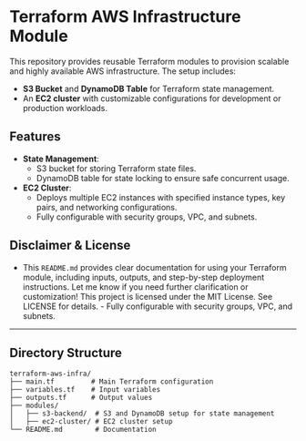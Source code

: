 # Terraform AWS Infrastructure Module

This repository provides reusable Terraform modules to provision scalable and highly available AWS infrastructure. The setup includes:

- **S3 Bucket** and **DynamoDB Table** for Terraform state management.
- An **EC2 cluster** with customizable configurations for development or production workloads.

## Features

- **State Management**:
  - S3 bucket for storing Terraform state files.
  - DynamoDB table for state locking to ensure safe concurrent usage.
- **EC2 Cluster**:
  - Deploys multiple EC2 instances with specified instance types, key pairs, and networking configurations.
  - Fully configurable with security groups, VPC, and subnets.


## Disclaimer & License

  - This `README.md` provides clear documentation for using your Terraform module, including inputs, outputs, and step-by-step deployment instructions. Let me know if you need further clarification or customization!
This project is licensed under the MIT License. See LICENSE for details.  - Fully configurable with security groups, VPC, and subnets.

---

## Directory Structure

```plaintext
terraform-aws-infra/
├── main.tf         # Main Terraform configuration
├── variables.tf    # Input variables
├── outputs.tf      # Output values
├── modules/
│   ├── s3-backend/  # S3 and DynamoDB setup for state management
│   ├── ec2-cluster/ # EC2 cluster setup
└── README.md        # Documentation

